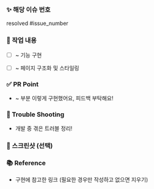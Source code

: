 ### ✨ 해당 이슈 번호

resolved #issue_number

### 🌱 작업 내용

- [ ] ~ 기능 구현
- [ ] ~ 페이지 구조화 및 스타일링


### ✅ PR Point
- ~ 부분 이렇게 구현했어요, 피드백 부탁해요!


### 🌱 Trouble Shooting
- 개발 중 겪은 트러블 정리!


### 👀 스크린샷 (선택)


### 📚 Reference

- 구현에 참고한 링크 (필요한 경우만 작성하고 없으면 지우기)

